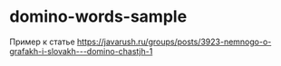 # domino-words-sample
Пример к статье https://javarush.ru/groups/posts/3923-nemnogo-o-grafakh-i-slovakh---domino-chastjh-1

